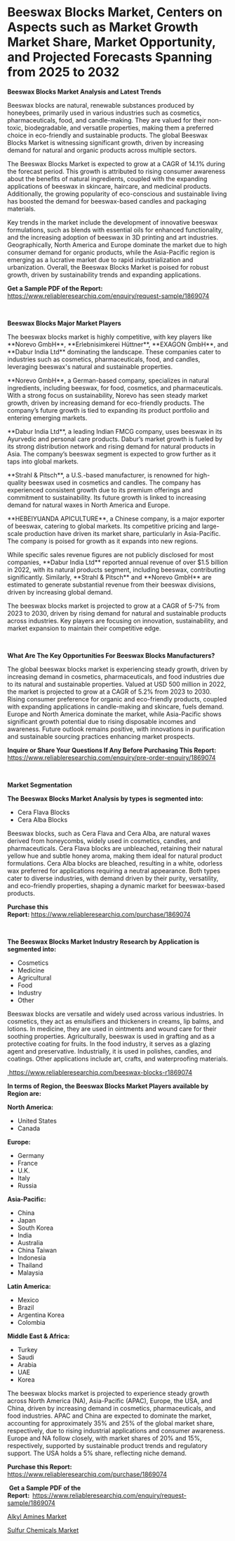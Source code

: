 <p><h1>Beeswax Blocks Market, Centers on Aspects such as Market Growth Market Share, Market Opportunity, and Projected Forecasts Spanning from 2025 to 2032</h1></p><p><strong>Beeswax Blocks Market Analysis and Latest Trends</strong></p>
<p><p>Beeswax blocks are natural, renewable substances produced by honeybees, primarily used in various industries such as cosmetics, pharmaceuticals, food, and candle-making. They are valued for their non-toxic, biodegradable, and versatile properties, making them a preferred choice in eco-friendly and sustainable products. The global Beeswax Blocks Market is witnessing significant growth, driven by increasing demand for natural and organic products across multiple sectors.</p><p>The Beeswax Blocks Market is expected to grow at a CAGR of 14.1% during the forecast period. This growth is attributed to rising consumer awareness about the benefits of natural ingredients, coupled with the expanding applications of beeswax in skincare, haircare, and medicinal products. Additionally, the growing popularity of eco-conscious and sustainable living has boosted the demand for beeswax-based candles and packaging materials.</p><p>Key trends in the market include the development of innovative beeswax formulations, such as blends with essential oils for enhanced functionality, and the increasing adoption of beeswax in 3D printing and art industries. Geographically, North America and Europe dominate the market due to high consumer demand for organic products, while the Asia-Pacific region is emerging as a lucrative market due to rapid industrialization and urbanization. Overall, the Beeswax Blocks Market is poised for robust growth, driven by sustainability trends and expanding applications.</p></p>
<p><strong>Get a Sample PDF of the Report:&nbsp;</strong> <a href="https://www.reliableresearchiq.com/enquiry/request-sample/1869074?utm_campaign=103&utm_medium=2&utm_source=Github&utm_content=ia&utm_term=25012025&utm_id=beeswax-blocks">https://www.reliableresearchiq.com/enquiry/request-sample/1869074</a></p>
<p>&nbsp;</p>
<p><strong>Beeswax Blocks Major Market Players</strong></p>
<p><p>The beeswax blocks market is highly competitive, with key players like **Norevo GmbH**, **Erlebnisimkerei Hüttner**, **EXAGON GmbH**, and **Dabur India Ltd** dominating the landscape. These companies cater to industries such as cosmetics, pharmaceuticals, food, and candles, leveraging beeswax's natural and sustainable properties.</p><p>**Norevo GmbH**, a German-based company, specializes in natural ingredients, including beeswax, for food, cosmetics, and pharmaceuticals. With a strong focus on sustainability, Norevo has seen steady market growth, driven by increasing demand for eco-friendly products. The company’s future growth is tied to expanding its product portfolio and entering emerging markets.</p><p>**Dabur India Ltd**, a leading Indian FMCG company, uses beeswax in its Ayurvedic and personal care products. Dabur’s market growth is fueled by its strong distribution network and rising demand for natural products in Asia. The company’s beeswax segment is expected to grow further as it taps into global markets.</p><p>**Strahl & Pitsch**, a U.S.-based manufacturer, is renowned for high-quality beeswax used in cosmetics and candles. The company has experienced consistent growth due to its premium offerings and commitment to sustainability. Its future growth is linked to increasing demand for natural waxes in North America and Europe.</p><p>**HEBEIYUANDA APICULTURE**, a Chinese company, is a major exporter of beeswax, catering to global markets. Its competitive pricing and large-scale production have driven its market share, particularly in Asia-Pacific. The company is poised for growth as it expands into new regions.</p><p>While specific sales revenue figures are not publicly disclosed for most companies, **Dabur India Ltd** reported annual revenue of over $1.5 billion in 2022, with its natural products segment, including beeswax, contributing significantly. Similarly, **Strahl & Pitsch** and **Norevo GmbH** are estimated to generate substantial revenue from their beeswax divisions, driven by increasing global demand.</p><p>The beeswax blocks market is projected to grow at a CAGR of 5-7% from 2023 to 2030, driven by rising demand for natural and sustainable products across industries. Key players are focusing on innovation, sustainability, and market expansion to maintain their competitive edge.</p></p>
<p>&nbsp;</p>
<p><strong>What Are The Key Opportunities For Beeswax Blocks Manufacturers?</strong></p>
<p><p>The global beeswax blocks market is experiencing steady growth, driven by increasing demand in cosmetics, pharmaceuticals, and food industries due to its natural and sustainable properties. Valued at USD 500 million in 2022, the market is projected to grow at a CAGR of 5.2% from 2023 to 2030. Rising consumer preference for organic and eco-friendly products, coupled with expanding applications in candle-making and skincare, fuels demand. Europe and North America dominate the market, while Asia-Pacific shows significant growth potential due to rising disposable incomes and awareness. Future outlook remains positive, with innovations in purification and sustainable sourcing practices enhancing market prospects.</p></p>
<p><strong>Inquire or Share Your Questions If Any Before Purchasing This Report:</strong> <a href="https://www.reliableresearchiq.com/enquiry/pre-order-enquiry/1869074?utm_campaign=103&utm_medium=2&utm_source=Github&utm_content=ia&utm_term=25012025&utm_id=beeswax-blocks">https://www.reliableresearchiq.com/enquiry/pre-order-enquiry/1869074</a></p>
<p>&nbsp;</p>
<p><strong>Market Segmentation</strong></p>
<p><strong>The Beeswax Blocks Market Analysis by types is segmented into:</strong></p>
<p><ul><li>Cera Flava Blocks</li><li>Cera Alba Blocks</li></ul></p>
<p><p>Beeswax blocks, such as Cera Flava and Cera Alba, are natural waxes derived from honeycombs, widely used in cosmetics, candles, and pharmaceuticals. Cera Flava blocks are unbleached, retaining their natural yellow hue and subtle honey aroma, making them ideal for natural product formulations. Cera Alba blocks are bleached, resulting in a white, odorless wax preferred for applications requiring a neutral appearance. Both types cater to diverse industries, with demand driven by their purity, versatility, and eco-friendly properties, shaping a dynamic market for beeswax-based products.</p></p>
<p><strong>Purchase this Report:&nbsp;</strong><a href="https://www.reliableresearchiq.com/purchase/1869074?utm_campaign=103&utm_medium=2&utm_source=Github&utm_content=ia&utm_term=25012025&utm_id=beeswax-blocks">https://www.reliableresearchiq.com/purchase/1869074</a></p>
<p>&nbsp;</p>
<p><strong>The Beeswax Blocks Market Industry Research by Application is segmented into:</strong></p>
<p><ul><li>Cosmetics</li><li>Medicine</li><li>Agricultural</li><li>Food</li><li>Industry</li><li>Other</li></ul></p>
<p><p>Beeswax blocks are versatile and widely used across various industries. In cosmetics, they act as emulsifiers and thickeners in creams, lip balms, and lotions. In medicine, they are used in ointments and wound care for their soothing properties. Agriculturally, beeswax is used in grafting and as a protective coating for fruits. In the food industry, it serves as a glazing agent and preservative. Industrially, it is used in polishes, candles, and coatings. Other applications include art, crafts, and waterproofing materials.</p></p>
<p><a href="https://www.reliableresearchiq.com/beeswax-blocks-r1869074?utm_campaign=103&utm_medium=2&utm_source=Github&utm_content=ia&utm_term=25012025&utm_id=beeswax-blocks">&nbsp;https://www.reliableresearchiq.com/beeswax-blocks-r1869074</a></p>
<p><strong>In terms of Region, the Beeswax Blocks Market Players available by Region are:</strong></p>
<p>
    <p> <strong> North America: </strong>
        <ul>
            <li>United States</li>
            <li>Canada</li>
        </ul>
        </p> 
    <p> <strong> Europe: </strong>
        <ul>
            <li>Germany</li>
            <li>France</li>
            <li>U.K.</li>
            <li>Italy</li>
            <li>Russia</li>
        </ul>
        </p> 
    <p> <strong> Asia-Pacific: </strong>
        <ul>
            <li>China</li>
            <li>Japan</li>
            <li>South Korea</li>
            <li>India</li>
            <li>Australia</li>
            <li>China Taiwan</li>
            <li>Indonesia</li>
            <li>Thailand</li>
            <li>Malaysia</li>
        </ul>
        </p> 
    <p> <strong> Latin America: </strong>
        <ul>
            <li>Mexico</li>
            <li>Brazil</li>
            <li>Argentina Korea</li>
            <li>Colombia</li>
        </ul>
        </p> 
    <p> <strong> Middle East & Africa: </strong>
        <ul>
            <li>Turkey</li>
            <li>Saudi</li>
            <li>Arabia</li>
            <li>UAE</li>
            <li>Korea</li>
        </ul>
    </p>
    </p>
<p><p>The beeswax blocks market is projected to experience steady growth across North America (NA), Asia-Pacific (APAC), Europe, the USA, and China, driven by increasing demand in cosmetics, pharmaceuticals, and food industries. APAC and China are expected to dominate the market, accounting for approximately 35% and 25% of the global market share, respectively, due to rising industrial applications and consumer awareness. Europe and NA follow closely, with market shares of 20% and 15%, respectively, supported by sustainable product trends and regulatory support. The USA holds a 5% share, reflecting niche demand.</p></p>
<p><strong>Purchase this Report: </strong><a href="https://www.reliableresearchiq.com/purchase/1869074?utm_campaign=103&utm_medium=2&utm_source=Github&utm_content=ia&utm_term=25012025&utm_id=beeswax-blocks">https://www.reliableresearchiq.com/purchase/1869074</a></p>
<p>&nbsp;<strong>Get a Sample PDF of the Report:&nbsp;&nbsp;</strong><a href="https://www.reliableresearchiq.com/enquiry/request-sample/1869074?utm_campaign=103&utm_medium=2&utm_source=Github&utm_content=ia&utm_term=25012025&utm_id=beeswax-blocks">https://www.reliableresearchiq.com/enquiry/request-sample/1869074</a></p>
<p><strong></strong></p>
<p><p><a href="https://github.com/rahebeinum/Market-Research-Report-List-1/blob/main/alkyl-amines-market.md?utm_campaign=103&utm_medium=2&utm_source=Github&utm_content=ia&utm_term=25012025&utm_id=beeswax-blocks">Alkyl Amines Market</a></p><p><a href="https://github.com/vilehoaguy/Market-Research-Report-List-1/blob/main/sulfur-chemicals-market.md?utm_campaign=103&utm_medium=2&utm_source=Github&utm_content=ia&utm_term=25012025&utm_id=beeswax-blocks">Sulfur Chemicals Market</a></p></p>